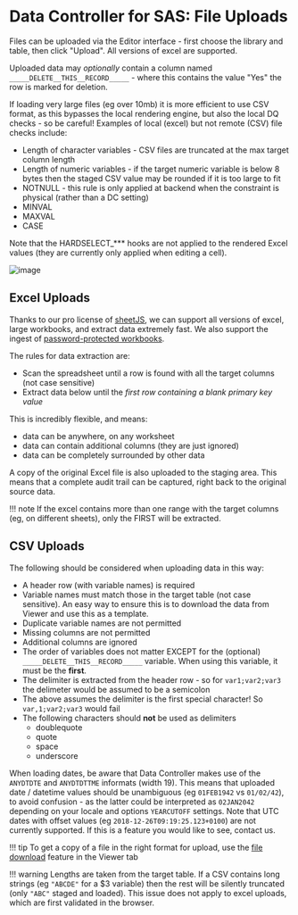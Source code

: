 # Data Controller for SAS: File Uploads

Files can be uploaded via the Editor interface - first choose the library and table, then click "Upload".  All versions of excel are supported.  

Uploaded data may *optionally* contain a column named `_____DELETE__THIS__RECORD_____` - where this contains the value "Yes" the row is marked for deletion.

If loading very large files (eg over 10mb) it is more efficient to use CSV format, as this bypasses the local rendering engine, but also the local DQ checks - so be careful!  Examples of local (excel) but not remote (CSV) file checks include:

* Length of character variables - CSV files are truncated at the max target column length
* Length of numeric variables - if the target numeric variable is below 8 bytes then the staged CSV value may be rounded if it is too large to fit
* NOTNULL - this rule is only applied at backend when the constraint is physical (rather than a DC setting)
* MINVAL 
* MAXVAL
* CASE

Note that the HARDSELECT_*** hooks are not applied to the rendered Excel values (they are currently only applied when editing a cell).

![image](https://user-images.githubusercontent.com/4420615/233036372-87b8dd02-a4cd-4f19-ac1b-bb9fdc850607.png)


## Excel Uploads

Thanks to our pro license of [sheetJS](https://sheetjs.com/), we can support all versions of excel, large workbooks, and extract data extremely fast.  We also support the ingest of [password-protected workbooks](/videos#uploading-a-password-protected-excel-file).

The rules for data extraction are:

* Scan the spreadsheet until a row is found with all the target columns (not case sensitive)
* Extract data below until the *first row containing a blank primary key value*

This is incredibly flexible, and means:

* data can be anywhere, on any worksheet
* data can contain additional columns (they are just ignored)
* data can be completely surrounded by other data

A copy of the original Excel file is also uploaded to the staging area.  This means that a complete audit trail can be captured, right back to the original source data.

!!! note
    If the excel contains more than one range with the target columns (eg, on different sheets), only the FIRST will be extracted.

## CSV Uploads

The following should be considered when uploading data in this way:

 - A header row (with variable names) is required
 - Variable names must match those in the target table (not case sensitive).  An easy way to ensure this is to download the data from Viewer and use this as a template.
 - Duplicate variable names are not permitted
 - Missing columns are not permitted
 - Additional columns are ignored
 - The order of variables does not matter EXCEPT for the (optional) `_____DELETE__THIS__RECORD_____` variable.  When using this variable, it must be the **first**.
 - The delimiter is extracted from the header row - so for `var1;var2;var3` the delimeter would be assumed to be a semicolon
 - The above assumes the delimiter is the first special character! So `var,1;var2;var3` would fail
 - The following characters should **not** be used as delimiters
    - doublequote
    - quote
    - space
    - underscore

When loading dates, be aware that Data Controller makes use of the `ANYDTDTE` and `ANYDTDTTME` informats (width 19).
This means that uploaded date / datetime values should be unambiguous (eg `01FEB1942` vs `01/02/42`), to avoid confusion - as the latter could be interpreted as `02JAN2042` depending on your locale and options `YEARCUTOFF` settings.  Note that UTC dates with offset values (eg `2018-12-26T09:19:25.123+0100`) are not currently supported.  If this is a feature you would like to see, contact us.

!!! tip
    To get a copy of a file in the right format for upload, use the [file download](/dc-userguide/#usage) feature in the Viewer tab
    
!!! warning
    Lengths are taken from the target table.  If a CSV contains long strings (eg `"ABCDE"` for a $3 variable) then the rest will be silently truncated (only `"ABC"` staged and loaded). This issue does not apply to excel uploads, which are first validated in the browser.


